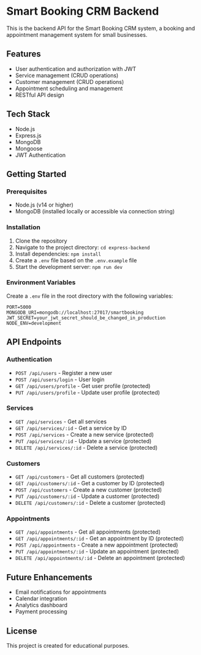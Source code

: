 # Smart Booking CRM Backend

This is the backend API for the Smart Booking CRM system, a booking and appointment management system for small businesses.

## Features

- User authentication and authorization with JWT
- Service management (CRUD operations)
- Customer management (CRUD operations)
- Appointment scheduling and management
- RESTful API design

## Tech Stack

- Node.js
- Express.js
- MongoDB
- Mongoose
- JWT Authentication

## Getting Started

### Prerequisites

- Node.js (v14 or higher)
- MongoDB (installed locally or accessible via connection string)

### Installation

1. Clone the repository
2. Navigate to the project directory: `cd express-backend`
3. Install dependencies: `npm install`
4. Create a `.env` file based on the `.env.example` file
5. Start the development server: `npm run dev`

### Environment Variables

Create a `.env` file in the root directory with the following variables:

```
PORT=5000
MONGODB_URI=mongodb://localhost:27017/smartbooking
JWT_SECRET=your_jwt_secret_should_be_changed_in_production
NODE_ENV=development
```

## API Endpoints

### Authentication

- `POST /api/users` - Register a new user
- `POST /api/users/login` - User login
- `GET /api/users/profile` - Get user profile (protected)
- `PUT /api/users/profile` - Update user profile (protected)

### Services

- `GET /api/services` - Get all services
- `GET /api/services/:id` - Get a service by ID
- `POST /api/services` - Create a new service (protected)
- `PUT /api/services/:id` - Update a service (protected)
- `DELETE /api/services/:id` - Delete a service (protected)

### Customers

- `GET /api/customers` - Get all customers (protected)
- `GET /api/customers/:id` - Get a customer by ID (protected)
- `POST /api/customers` - Create a new customer (protected)
- `PUT /api/customers/:id` - Update a customer (protected)
- `DELETE /api/customers/:id` - Delete a customer (protected)

### Appointments

- `GET /api/appointments` - Get all appointments (protected)
- `GET /api/appointments/:id` - Get an appointment by ID (protected)
- `POST /api/appointments` - Create a new appointment (protected)
- `PUT /api/appointments/:id` - Update an appointment (protected)
- `DELETE /api/appointments/:id` - Delete an appointment (protected)

## Future Enhancements

- Email notifications for appointments
- Calendar integration
- Analytics dashboard
- Payment processing

## License

This project is created for educational purposes. 